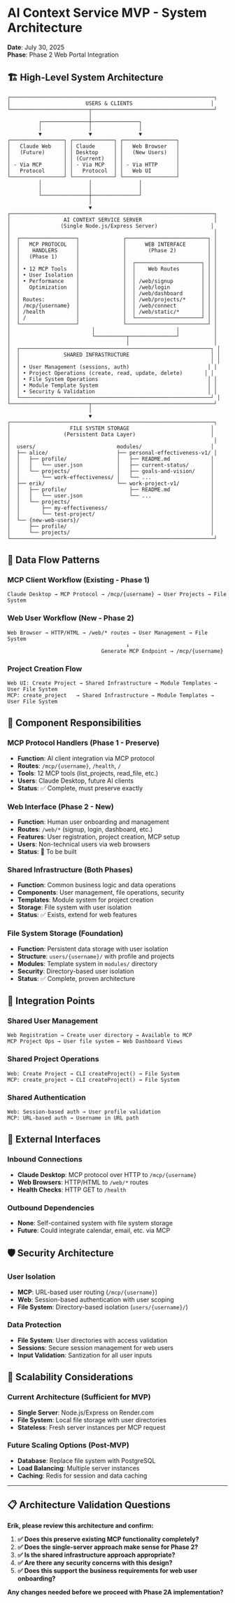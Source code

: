# AI Context Service MVP - System Architecture
**Date**: July 30, 2025  
**Phase**: Phase 2 Web Portal Integration  

## 🏗️ High-Level System Architecture

```
┌─────────────────────────────────────────────────────────────────┐
│                        USERS & CLIENTS                         │
└─────────────────────────┬───────────────────────────────────────┘
                          │
          ┌───────────────┼───────────────┐
          │               │               │
          ▼               ▼               ▼
┌─────────────────┐ ┌─────────────┐ ┌─────────────────┐
│   Claude Web    │ │ Claude      │ │   Web Browser   │
│   (Future)      │ │ Desktop     │ │   (New Users)   │
│                 │ │ (Current)   │ │                 │
│ - Via MCP       │ │ - Via MCP   │ │ - Via HTTP      │
│   Protocol      │ │   Protocol  │ │   Web UI        │
└─────────────────┘ └─────────────┘ └─────────────────┘
          │               │               │
          │               │               │
          └───────────────┼───────────────┘
                          │ 
                          ▼
┌─────────────────────────────────────────────────────────────────┐
│                 AI CONTEXT SERVICE SERVER                       │
│                (Single Node.js/Express Server)                 │
│                                                                 │
│  ┌──────────────────┐              ┌──────────────────────────┐ │
│  │   MCP PROTOCOL   │              │      WEB INTERFACE       │ │
│  │    HANDLERS      │              │       (Phase 2)          │ │
│  │   (Phase 1)      │              │                          │ │
│  │                  │              │  ┌─────────────────────┐ │ │
│  │ • 12 MCP Tools   │              │  │    Web Routes       │ │ │
│  │ • User Isolation │              │  │                     │ │ │
│  │ • Performance    │              │  │ /web/signup         │ │ │
│  │   Optimization   │              │  │ /web/login          │ │ │
│  │                  │              │  │ /web/dashboard      │ │ │
│  │ Routes:          │              │  │ /web/projects/*     │ │ │
│  │ /mcp/{username}  │              │  │ /web/connect        │ │ │
│  │ /health          │              │  │ /web/static/*       │ │ │
│  │ /                │              │  └─────────────────────┘ │ │
│  └──────────────────┘              └──────────────────────────┘ │
│                          │                          │           │
│                          └──────────┬───────────────┘           │
│                                     │                           │
│  ┌─────────────────────────────────────────────────────────────┐ │
│  │              SHARED INFRASTRUCTURE                          │ │
│  │                                                             │ │
│  │ • User Management (sessions, auth)                         │ │
│  │ • Project Operations (create, read, update, delete)       │ │
│  │ • File System Operations                                   │ │
│  │ • Module Template System                                   │ │
│  │ • Security & Validation                                    │ │
│  └─────────────────────────────────────────────────────────────┘ │
└─────────────────────────┬───────────────────────────────────────┘
                          │
                          ▼
┌─────────────────────────────────────────────────────────────────┐
│                   FILE SYSTEM STORAGE                          │
│                 (Persistent Data Layer)                        │
│                                                                 │
│  users/                          modules/                      │
│  ├── alice/                      ├── personal-effectiveness-v1/ │
│  │   ├── profile/                │   ├── README.md             │
│  │   │   └── user.json           │   ├── current-status/       │
│  │   └── projects/               │   ├── goals-and-vision/     │
│  │       └── work-effectiveness/ │   └── ...                   │
│  ├── erik/                       └── work-project-v1/          │
│  │   ├── profile/                    ├── README.md             │
│  │   │   └── user.json               └── ...                   │
│  │   └── projects/                                             │
│  │       ├── my-effectiveness/                                 │
│  │       └── test-project/                                     │
│  └── {new-web-users}/                                          │
│      ├── profile/                                              │
│      └── projects/                                             │
└─────────────────────────────────────────────────────────────────┘
```

## 🔄 Data Flow Patterns

### **MCP Client Workflow (Existing - Phase 1)**
```
Claude Desktop → MCP Protocol → /mcp/{username} → User Projects → File System
```

### **Web User Workflow (New - Phase 2)**
```
Web Browser → HTTP/HTML → /web/* routes → User Management → File System
                                      ↓
                              Generate MCP Endpoint → /mcp/{username}
```

### **Project Creation Flow**
```
Web UI: Create Project → Shared Infrastructure → Module Templates → User File System
MCP: create_project   → Shared Infrastructure → Module Templates → User File System
```

## 🏢 Component Responsibilities

### **MCP Protocol Handlers (Phase 1 - Preserve)**
- **Function**: AI client integration via MCP protocol
- **Routes**: `/mcp/{username}`, `/health`, `/`
- **Tools**: 12 MCP tools (list_projects, read_file, etc.)
- **Users**: Claude Desktop, future AI clients
- **Status**: ✅ Complete, must preserve exactly

### **Web Interface (Phase 2 - New)**
- **Function**: Human user onboarding and management
- **Routes**: `/web/*` (signup, login, dashboard, etc.)
- **Features**: User registration, project creation, MCP setup
- **Users**: Non-technical users via web browsers
- **Status**: 🚧 To be built

### **Shared Infrastructure (Both Phases)**
- **Function**: Common business logic and data operations
- **Components**: User management, file operations, security
- **Templates**: Module system for project creation
- **Storage**: File system with user isolation
- **Status**: ✅ Exists, extend for web features

### **File System Storage (Foundation)**
- **Function**: Persistent data storage with user isolation
- **Structure**: `users/{username}/` with profile and projects
- **Modules**: Template system in `modules/` directory
- **Security**: Directory-based user isolation
- **Status**: ✅ Complete, proven architecture

## 🔗 Integration Points

### **Shared User Management**
```
Web Registration → Create user directory → Available to MCP
MCP Project Ops → User file system ← Web Dashboard Views
```

### **Shared Project Operations**
```
Web: Create Project → CLI createProject() → File System
MCP: create_project → CLI createProject() → File System
```

### **Shared Authentication**
```
Web: Session-based auth → User profile validation
MCP: URL-based auth → Username in URL path
```

## 📡 External Interfaces

### **Inbound Connections**
- **Claude Desktop**: MCP protocol over HTTP to `/mcp/{username}`
- **Web Browsers**: HTTP/HTML to `/web/*` routes
- **Health Checks**: HTTP GET to `/health`

### **Outbound Dependencies**
- **None**: Self-contained system with file system storage
- **Future**: Could integrate calendar, email, etc. via MCP

## 🛡️ Security Architecture

### **User Isolation**
- **MCP**: URL-based user routing (`/mcp/{username}`)
- **Web**: Session-based authentication with user scoping
- **File System**: Directory-based isolation (`users/{username}/`)

### **Data Protection**
- **File System**: User directories with access validation
- **Sessions**: Secure session management for web users
- **Input Validation**: Santization for all user inputs

## 🚀 Scalability Considerations

### **Current Architecture** (Sufficient for MVP)
- **Single Server**: Node.js/Express on Render.com
- **File System**: Local file storage with user directories
- **Stateless**: Fresh server instances per MCP request

### **Future Scaling Options** (Post-MVP)
- **Database**: Replace file system with PostgreSQL
- **Load Balancing**: Multiple server instances
- **Caching**: Redis for session and data caching

---

## 📋 Architecture Validation Questions

**Erik, please review this architecture and confirm:**

1. **✅ Does this preserve existing MCP functionality completely?**
2. **✅ Does the single-server approach make sense for Phase 2?**
3. **✅ Is the shared infrastructure approach appropriate?**
4. **✅ Are there any security concerns with this design?**
5. **✅ Does this support the business requirements for web user onboarding?**

**Any changes needed before we proceed with Phase 2A implementation?**